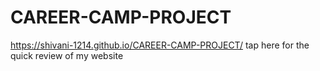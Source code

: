 # CAREER-CAMP-PROJECT
 https://shivani-1214.github.io/CAREER-CAMP-PROJECT/ tap here for the quick review of my website
